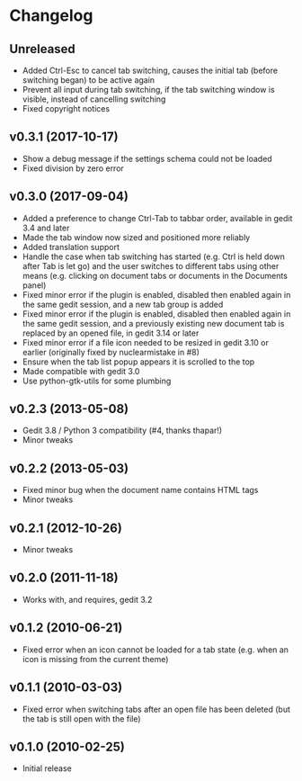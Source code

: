 # Changelog

## Unreleased
* Added Ctrl-Esc to cancel tab switching, causes the initial tab (before
  switching began) to be active again
* Prevent all input during tab switching, if the tab switching window is
  visible, instead of cancelling switching
* Fixed copyright notices

## v0.3.1 (2017-10-17)
* Show a debug message if the settings schema could not be loaded
* Fixed division by zero error

## v0.3.0 (2017-09-04)
* Added a preference to change Ctrl-Tab to tabbar order, available
  in gedit 3.4 and later
* Made the tab window now sized and positioned more reliably
* Added translation support
* Handle the case when tab switching has started (e.g. Ctrl is held down
  after Tab is let go) and the user switches to different tabs using
  other means (e.g. clicking on document tabs or documents in the
  Documents panel)
* Fixed minor error if the plugin is enabled, disabled then enabled
  again in the same gedit session, and a new tab group is added
* Fixed minor error if the plugin is enabled, disabled then enabled
  again in the same gedit session, and a previously existing new
  document tab is replaced by an opened file, in gedit 3.14 or later
* Fixed minor error if a file icon needed to be resized in gedit 3.10 or
  earlier (originally fixed by nuclearmistake in #8)
* Ensure when the tab list popup appears it is scrolled to the top
* Made compatible with gedit 3.0
* Use python-gtk-utils for some plumbing

## v0.2.3 (2013-05-08)
* Gedit 3.8 / Python 3 compatibility (#4, thanks thapar!)
* Minor tweaks

## v0.2.2 (2013-05-03)
* Fixed minor bug when the document name contains HTML tags
* Minor tweaks

## v0.2.1 (2012-10-26)
* Minor tweaks

## v0.2.0 (2011-11-18)
* Works with, and requires, gedit 3.2

## v0.1.2 (2010-06-21)
* Fixed error when an icon cannot be loaded for a tab state (e.g. when
  an icon is missing from the current theme)

## v0.1.1 (2010-03-03)
* Fixed error when switching tabs after an open file has been deleted
  (but the tab is still open with the file)

## v0.1.0 (2010-02-25)
* Initial release
